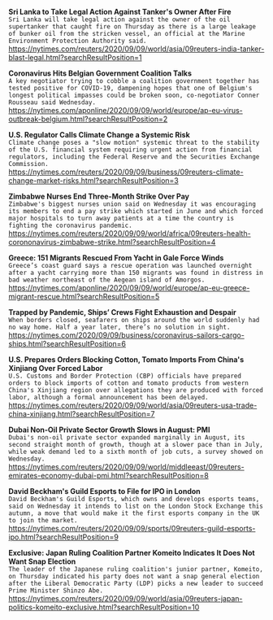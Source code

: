 **Sri Lanka to Take Legal Action Against Tanker's Owner After Fire**\
`Sri Lanka will take legal action against the owner of the oil supertanker that caught fire on Thursday as there is a large leakage of bunker oil from the stricken vessel, an official at the Marine Environment Protection Authority said.`\
https://nytimes.com/reuters/2020/09/09/world/asia/09reuters-india-tanker-blast-legal.html?searchResultPosition=1

**Coronavirus Hits Belgian Government Coalition Talks**\
`A key negotiator trying to cobble a coalition government together has tested positive for COVID-19, dampening hopes that one of Belgium's longest political impasses could be broken soon, co-negotiator Conner Rousseau said Wednesday. `\
https://nytimes.com/aponline/2020/09/09/world/europe/ap-eu-virus-outbreak-belgium.html?searchResultPosition=2

**U.S. Regulator Calls Climate Change a Systemic Risk**\
`Climate change poses a "slow motion" systemic threat to the stability of the U.S. financial system requiring urgent action from financial regulators, including the Federal Reserve and the Securities Exchange Commission.`\
https://nytimes.com/reuters/2020/09/09/business/09reuters-climate-change-market-risks.html?searchResultPosition=3

**Zimbabwe Nurses End Three-Month Strike Over Pay**\
`Zimbabwe's biggest nurses union said on Wednesday it was encouraging its members to end a pay strike which started in June and which forced major hospitals to turn away patients at a time the country is fighting the coronavirus pandemic.`\
https://nytimes.com/reuters/2020/09/09/world/africa/09reuters-health-corononavirus-zimbabwe-strike.html?searchResultPosition=4

**Greece: 151 Migrants Rescued From Yacht in Gale Force Winds**\
`Greece’s coast guard says a rescue operation was launched overnight after a yacht carrying more than 150 migrants was found in distress in bad weather northeast of the Aegean island of Amorgos.`\
https://nytimes.com/aponline/2020/09/09/world/europe/ap-eu-greece-migrant-rescue.html?searchResultPosition=5

**Trapped by Pandemic, Ships’ Crews Fight Exhaustion and Despair**\
`When borders closed, seafarers on ships around the world suddenly had no way home. Half a year later, there’s no solution in sight.`\
https://nytimes.com/2020/09/09/business/coronavirus-sailors-cargo-ships.html?searchResultPosition=6

**U.S. Prepares Orders Blocking Cotton, Tomato Imports From China's Xinjiang Over Forced Labor**\
`U.S. Customs and Border Protection (CBP) officials have prepared orders to block imports of cotton and tomato products from western China's Xinjiang region over allegations they are produced with forced labor, although a formal announcement has been delayed.`\
https://nytimes.com/reuters/2020/09/09/world/asia/09reuters-usa-trade-china-xinjiang.html?searchResultPosition=7

**Dubai Non-Oil Private Sector Growth Slows in August: PMI**\
`Dubai's non-oil private sector expanded marginally in August, its second straight month of growth, though at a slower pace than in July, while weak demand led to a sixth month of job cuts, a survey showed on Wednesday.`\
https://nytimes.com/reuters/2020/09/09/world/middleeast/09reuters-emirates-economy-dubai-pmi.html?searchResultPosition=8

**David Beckham's Guild Esports to File for IPO in London**\
`David Beckham's Guild Esports, which owns and develops esports teams, said on Wednesday it intends to list on the London Stock Exchange this autumn, a move that would make it the first esports company in the UK to join the market.`\
https://nytimes.com/reuters/2020/09/09/sports/09reuters-guild-esports-ipo.html?searchResultPosition=9

**Exclusive: Japan Ruling Coalition Partner Komeito Indicates It Does Not Want Snap Election**\
`The leader of the Japanese ruling coalition's junior partner, Komeito, on Thursday indicated his party does not want a snap general election after the Liberal Democratic Party (LDP) picks a new leader to succeed Prime Minister Shinzo Abe.`\
https://nytimes.com/reuters/2020/09/09/world/asia/09reuters-japan-politics-komeito-exclusive.html?searchResultPosition=10


